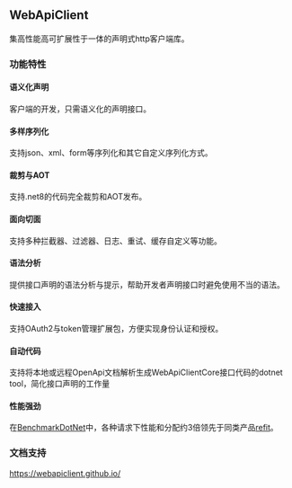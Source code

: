 ## WebApiClient　　　　　　　　　　　　　　　　　
集高性能高可扩展性于一体的声明式http客户端库。

### 功能特性
#### 语义化声明
客户端的开发，只需语义化的声明接口。

#### 多样序列化
支持json、xml、form等序列化和其它自定义序列化方式。

#### 裁剪与AOT
支持.net8的代码完全裁剪和AOT发布。

#### 面向切面
支持多种拦截器、过滤器、日志、重试、缓存自定义等功能。

#### 语法分析
提供接口声明的语法分析与提示，帮助开发者声明接口时避免使用不当的语法。

#### 快速接入
支持OAuth2与token管理扩展包，方便实现身份认证和授权。

#### 自动代码
支持将本地或远程OpenApi文档解析生成WebApiClientCore接口代码的dotnet tool，简化接口声明的工作量

#### 性能强劲
在[BenchmarkDotNet](WebApiClientCore.Benchmarks/results)中，各种请求下性能和分配约3倍领先于同类产品[refit](https://github.com/reactiveui/refit)。

### 文档支持
https://webapiclient.github.io/
